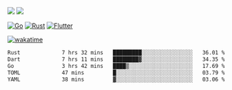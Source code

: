 [![](https://img.shields.io/badge/Windows_11-Pro-292e33?style=flat-square&logo=windows&logoColor=ffffff)](https://www.microsoft.com/en-us/windows/)
[![](https://img.shields.io/badge/macOS-Sonoma-292e33?style=flat-square&logo=apple&logoColor=ffffff)](https://www.apple.com/macbook-pro/) 

[![Go](https://img.shields.io/badge/-Go-DEA584?style=flat&logo=go&logoColor=000000)](https://golang.org/)
[![Rust](https://img.shields.io/badge/-Rust-DEA584?style=flat&logo=rust&logoColor=000000)](https://www.rust-lang.org)
[![Flutter](https://img.shields.io/badge/-Flutter-DEA584?style=flat&logo=flutter&logoColor=000000)](https://flutter.dev/)

[![wakatime](https://wakatime.com/badge/user/9bb0c784-91ca-4b5c-8e9c-b13ece0f7b09.svg)](https://wakatime.com/@9bb0c784-91ca-4b5c-8e9c-b13ece0f7b09)


<!--START_SECTION:waka-->

```txt
Rust             7 hrs 32 mins   █████████░░░░░░░░░░░░░░░░   36.01 %
Dart             7 hrs 11 mins   ████████▓░░░░░░░░░░░░░░░░   34.35 %
Go               3 hrs 42 mins   ████▒░░░░░░░░░░░░░░░░░░░░   17.69 %
TOML             47 mins         █░░░░░░░░░░░░░░░░░░░░░░░░   03.79 %
YAML             38 mins         ▓░░░░░░░░░░░░░░░░░░░░░░░░   03.06 %
```

<!--END_SECTION:waka-->
